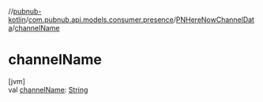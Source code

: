 //[pubnub-kotlin](../../../index.md)/[com.pubnub.api.models.consumer.presence](../index.md)/[PNHereNowChannelData](index.md)/[channelName](channel-name.md)

# channelName

[jvm]\
val [channelName](channel-name.md): [String](https://kotlinlang.org/api/latest/jvm/stdlib/kotlin/-string/index.html)
